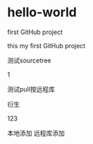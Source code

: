 # hello-world
first GitHub project

this my first GitHub project

测试sourcetree

1

测试pull按远程库

衍生

123

本地添加
远程库添加
